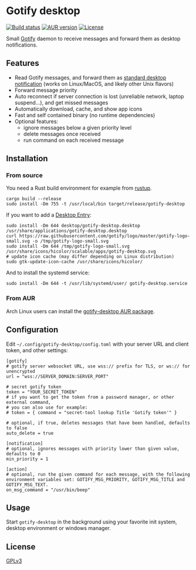 # Gotify desktop

[![Build status](https://github.com/desbma/gotify-desktop/actions/workflows/ci.yml/badge.svg)](https://github.com/desbma/gotify-desktop/actions)
[![AUR version](https://img.shields.io/aur/version/gotify-desktop.svg?style=flat)](https://aur.archlinux.org/packages/gotify-desktop/)
[![License](https://img.shields.io/github/license/desbma/gotify-desktop.svg?style=flat)](https://github.com/desbma/gotify-desktop/blob/master/LICENSE)

Small [Gotify](https://gotify.net/) daemon to receive messages and forward them as desktop notifications.

## Features

- Read Gotify messages, and forward them as [standard desktop notification](https://specifications.freedesktop.org/notification-spec/notification-spec-latest.html) (works on Linux/MacOS, and likely other Unix flavors)
- Forward message priority
- Auto reconnect if server connection is lost (unreliable network, laptop suspend...), and get missed messages
- Automatically download, cache, and show app icons
- Fast and self contained binary (no runtime dependencies)
- Optional features:
  - ignore messages below a given priority level
  - delete messages once received
  - run command on each received message

## Installation

### From source

You need a Rust build environment for example from [rustup](https://rustup.rs/).

```
cargo build --release
sudo install -Dm 755 -t /usr/local/bin target/release/gotify-desktop
```

If you want to add a [Desktop Entry](https://specifications.freedesktop.org/desktop-entry-spec/desktop-entry-spec-latest.html):

```
sudo install -Dm 644 desktop/gotify-desktop.desktop /usr/share/applications/gotify-desktop.desktop
curl https://raw.githubusercontent.com/gotify/logo/master/gotify-logo-small.svg -o /tmp/gotify-logo-small.svg
sudo install -Dm 644 /tmp/gotify-logo-small.svg /usr/share/icons/hicolor/scalable/apps/gotify-desktop.svg
# update icon cache (may differ depending on Linux distribution)
sudo gtk-update-icon-cache /usr/share/icons/hicolor/
```

And to install the systemd service:

```
sudo install -Dm 644 -t /usr/lib/systemd/user/ gotify-desktop.service
```

### From AUR

Arch Linux users can install the [gotify-desktop AUR package](https://aur.archlinux.org/packages/gotify-desktop/).

## Configuration

Edit `~/.config/gotify-desktop/config.toml` with your server URL and client token, and other settings:

```
[gotify]
# gotify server websocket URL, use wss:// prefix for TLS, or ws:// for unencrypted
url = "wss://SERVER_DOMAIN:SERVER_PORT"

# secret gotify token
token = "YOUR_SECRET_TOKEN"
# if you want to get the token from a password manager, or other external command,
# you can also use for example:
# token = { command = "secret-tool lookup Title 'Gotify token'" }

# optional, if true, deletes messages that have been handled, defaults to false
auto_delete = true

[notification]
# optional, ignores messages with priority lower than given value, defaults to 0
min_priority = 1

[action]
# optional, run the given command for each message, with the following environment variables set: GOTIFY_MSG_PRIORITY, GOTIFY_MSG_TITLE and GOTIFY_MSG_TEXT.
on_msg_command = "/usr/bin/beep"
```

## Usage

Start `gotify-desktop` in the background using your favorite init system, desktop environment or windows manager.

## License

[GPLv3](https://www.gnu.org/licenses/gpl-3.0-standalone.html)
